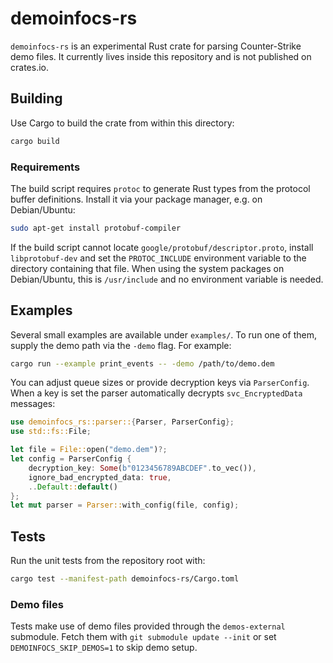 # demoinfocs-rs

`demoinfocs-rs` is an experimental Rust crate for parsing Counter-Strike demo files. It currently lives inside this repository and is not published on crates.io.

## Building

Use Cargo to build the crate from within this directory:

```bash
cargo build
```

### Requirements

The build script requires `protoc` to generate Rust types from the protocol
buffer definitions. Install it via your package manager, e.g. on Debian/Ubuntu:

```bash
sudo apt-get install protobuf-compiler
```

If the build script cannot locate `google/protobuf/descriptor.proto`, install
`libprotobuf-dev` and set the `PROTOC_INCLUDE` environment variable to the
directory containing that file. When using the system packages on
Debian/Ubuntu, this is `/usr/include` and no environment variable is needed.

## Examples

Several small examples are available under `examples/`. To run one of them, supply the demo path via the `-demo` flag. For example:

```bash
cargo run --example print_events -- -demo /path/to/demo.dem
```

You can adjust queue sizes or provide decryption keys via `ParserConfig`.
When a key is set the parser automatically decrypts `svc_EncryptedData` messages:

```rust
use demoinfocs_rs::parser::{Parser, ParserConfig};
use std::fs::File;

let file = File::open("demo.dem")?;
let config = ParserConfig {
    decryption_key: Some(b"0123456789ABCDEF".to_vec()),
    ignore_bad_encrypted_data: true,
    ..Default::default()
};
let mut parser = Parser::with_config(file, config);
```

## Tests

Run the unit tests from the repository root with:

```bash
cargo test --manifest-path demoinfocs-rs/Cargo.toml
```

### Demo files

Tests make use of demo files provided through the `demos-external` submodule.
Fetch them with `git submodule update --init` or set
`DEMOINFOCS_SKIP_DEMOS=1` to skip demo setup.

